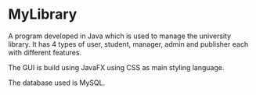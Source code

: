 # MyLibrary

A program developed in Java which is used to manage the university library. 
It has 4 types of user, student, manager, admin and publisher each with different features.

The GUI is build using JavaFX using CSS as main styling language.

The database used is MySQL.
